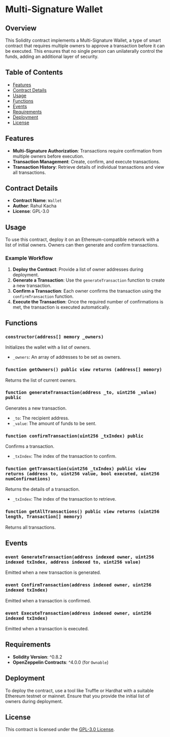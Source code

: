 # Multi-Signature Wallet

## Overview

This Solidity contract implements a Multi-Signature Wallet, a type of smart contract that requires multiple owners to approve a transaction before it can be executed. This ensures that no single person can unilaterally control the funds, adding an additional layer of security.

## Table of Contents

- [Features](#features)
- [Contract Details](#contract-details)
- [Usage](#usage)
- [Functions](#functions)
- [Events](#events)
- [Requirements](#requirements)
- [Deployment](#deployment)
- [License](#license)

## Features

- **Multi-Signature Authorization**: Transactions require confirmation from multiple owners before execution.
- **Transaction Management**: Create, confirm, and execute transactions.
- **Transaction History**: Retrieve details of individual transactions and view all transactions.

## Contract Details

- **Contract Name**: `Wallet`
- **Author**: Rahul Kacha
- **License**: GPL-3.0

## Usage

To use this contract, deploy it on an Ethereum-compatible network with a list of initial owners. Owners can then generate and confirm transactions.

### Example Workflow

1. **Deploy the Contract**: Provide a list of owner addresses during deployment.
2. **Generate a Transaction**: Use the `generateTransaction` function to create a new transaction.
3. **Confirm a Transaction**: Each owner confirms the transaction using the `confirmTransaction` function.
4. **Execute the Transaction**: Once the required number of confirmations is met, the transaction is executed automatically.

## Functions

### `constructor(address[] memory _owners)`

Initializes the wallet with a list of owners.

- `_owners`: An array of addresses to be set as owners.

### `function getOwners() public view returns (address[] memory)`

Returns the list of current owners.

### `function generateTransaction(address _to, uint256 _value) public`

Generates a new transaction.

- `_to`: The recipient address.
- `_value`: The amount of funds to be sent.

### `function confirmTransaction(uint256 _txIndex) public`

Confirms a transaction.

- `_txIndex`: The index of the transaction to confirm.

### `function getTransaction(uint256 _txIndex) public view returns (address to, uint256 value, bool executed, uint256 numConfirmations)`

Returns the details of a transaction.

- `_txIndex`: The index of the transaction to retrieve.

### `function getAllTransactions() public view returns (uint256 length, Transaction[] memory)`

Returns all transactions.

## Events

### `event GenerateTransaction(address indexed owner, uint256 indexed txIndex, address indexed to, uint256 value)`

Emitted when a new transaction is generated.

### `event ConfirmTransaction(address indexed owner, uint256 indexed txIndex)`

Emitted when a transaction is confirmed.

### `event ExecuteTransaction(address indexed owner, uint256 indexed txIndex)`

Emitted when a transaction is executed.

## Requirements

- **Solidity Version**: ^0.8.2
- **OpenZeppelin Contracts**: ^4.0.0 (for `Ownable`)

## Deployment

To deploy the contract, use a tool like Truffle or Hardhat with a suitable Ethereum testnet or mainnet. Ensure that you provide the initial list of owners during deployment.

## License

This contract is licensed under the [GPL-3.0 License](https://opensource.org/licenses/GPL-3.0).
